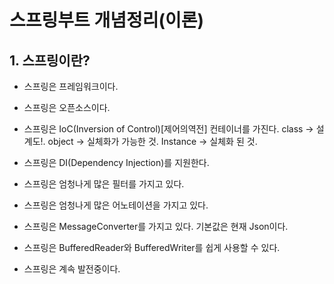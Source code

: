 # 스프링부트 개념정리(이론)

## 1. 스프링이란?
- 스프링은 프레임워크이다.
- 스프링은 오픈소스이다.
- 스프링은 IoC(Inversion of Control)[제어의역전] 컨테이너를 가진다.
  class -> 설계도!.
  object -> 실체화가 가능한 것.
  Instance -> 실체화 된 것.
  
- 스프링은 DI(Dependency Injection)를 지원한다.
- 스프링은 엄청나게 많은 필터를 가지고 있다.
- 스프링은 엄청나게 많은 어노테이션을 가지고 있다.
- 스프링은 MessageConverter를 가지고 있다. 기본값은 현재 Json이다.
- 스프링은 BufferedReader와 BufferedWriter를 쉽게 사용할 수 있다.
- 스프링은 계속 발전중이다.
